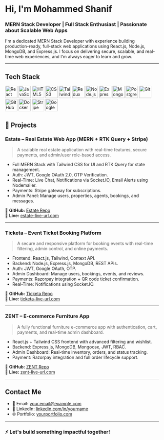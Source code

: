 # Hi, I'm Mohammed Shanif

###  MERN Stack Developer | Full Stack Enthusiast | Passionate about Scalable Web Apps

I'm a dedicated MERN Stack Developer with experience building production-ready, full-stack web applications using React.js, Node.js, MongoDB, and Express.js. I focus on delivering secure, scalable, and real-time web experiences, and I'm always eager to learn and grow.

---

##  Tech Stack

<p align="left">
  <!-- Frontend -->
  <img src="https://cdn.jsdelivr.net/gh/devicons/devicon/icons/react/react-original.svg" alt="React" width="40" height="40"/>
  <img src="https://cdn.jsdelivr.net/gh/devicons/devicon/icons/javascript/javascript-original.svg" alt="JavaScript" width="40" height="40"/>
  <img src="https://cdn.jsdelivr.net/gh/devicons/devicon/icons/html5/html5-original.svg" alt="HTML5" width="40" height="40"/>
  <img src="https://cdn.jsdelivr.net/gh/devicons/devicon/icons/css3/css3-original.svg" alt="CSS3" width="40" height="40"/>
  <img src="https://img.icons8.com/color/48/000000/tailwindcss.png" alt="Tailwind CSS" width="40" height="40"/>
  <img src="https://raw.githubusercontent.com/reduxjs/redux/master/logo/logo.png" alt="Redux" width="40" height="40"/>

  <!-- Backend -->
  <img src="https://cdn.jsdelivr.net/gh/devicons/devicon/icons/nodejs/nodejs-original.svg" alt="Node.js" width="40" height="40"/>
  <img src="https://cdn.jsdelivr.net/gh/devicons/devicon/icons/express/express-original.svg" alt="Express.js" width="40" height="40"/>
  
  <!-- Database -->
  <img src="https://cdn.jsdelivr.net/gh/devicons/devicon/icons/mongodb/mongodb-original.svg" alt="MongoDB" width="40" height="40"/>
  <img src="https://cdn.jsdelivr.net/gh/devicons/devicon/icons/postgresql/postgresql-original.svg" alt="PostgreSQL" width="40" height="40"/>

  <!-- Tools -->
  <img src="https://cdn.jsdelivr.net/gh/devicons/devicon/icons/git/git-original.svg" alt="Git" width="40" height="40"/>
  <img src="https://cdn.jsdelivr.net/gh/devicons/devicon/icons/github/github-original.svg" alt="GitHub" width="40" height="40"/>
  <img src="https://img.icons8.com/color/48/000000/docker.png" alt="Docker" width="40" height="40"/>
  <img src="https://img.icons8.com/color/48/000000/stripe.png" alt="Stripe" width="40" height="40"/>
  <img src="https://img.icons8.com/ios-filled/50/000000/google-logo.png" alt="Google Auth" width="40" height="40"/>
</p>


## 💼 Projects

###  **Estate** – Real Estate Web App (MERN + RTK Query + Stripe)
> A scalable real estate application with real-time features, secure payments, and admin/user role-based access.

- Full MERN Stack with Tailwind CSS for UI and RTK Query for state management.
- Auth: JWT, Google OAuth 2.0, OTP Verification.
- Real-Time: Live Chat, Notifications via Socket.IO, Email Alerts using Nodemailer.
- Payments: Stripe gateway for subscriptions.
- Admin Panel: Manage users, properties, agents, bookings, and messages.

🔗 **GitHub:** [Estate Repo](https://github.com/your-username/estate)  
🔴 **Live:** [estate-live-url.com](https://estate-live-url.com)

---

###  **Ticketa** – Event Ticket Booking Platform
> A secure and responsive platform for booking events with real-time filtering, admin control, and online payments.

- Frontend: React.js, Tailwind, Context API.
- Backend: Node.js, Express.js, MongoDB, REST APIs.
- Auth: JWT, Google OAuth, OTP.
- Admin Dashboard: Manage users, bookings, events, and reviews.
- Payments: Razorpay integration + QR code ticket confirmation.
- Real-Time: Notifications using Socket.IO.

🔗 **GitHub:** [Ticketa Repo](https://github.com/your-username/ticketa)  
🔴 **Live:** [ticketa-live-url.com](https://ticketa-live-url.com)

---

###  **ZENT** – E-commerce Furniture App
> A fully functional furniture e-commerce app with authentication, cart, payments, and real-time admin dashboard.

- React.js + Tailwind CSS frontend with advanced filtering and wishlist.
- Backend: Express.js, MongoDB, Mongoose, JWT, RBAC.
- Admin Dashboard: Real-time inventory, orders, and status tracking.
- Payment: Razorpay integration and full order lifecycle support.

🔗 **GitHub:** [ZENT Repo](https://github.com/your-username/zent)  
🔴 **Live:** [zent-live-url.com](https://zent-live-url.com)

---

##  Contact Me

- 📧 Email: your.email@example.com  
- 💼 LinkedIn: [linkedin.com/in/yourname](https://linkedin.com/in/yourname)  
- 🌐 Portfolio: [yourportfolio.com](https://yourportfolio.com)

---

### ⚡ Let's build something impactful together!
